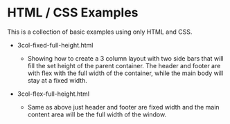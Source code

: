 HTML / CSS Examples
=============
This is a collection of basic examples using only HTML and CSS.


* 3col-fixed-full-height.html

    * Showing how to create a 3 column layout with two side bars that will fill the set height of the parent container.
    The header and footer are with flex with the full width of the container, while the main body will stay at a fixed width.

* 3col-flex-full-height.html

    * Same as above just header and footer are fixed width and the main content area will be the full width of the window.